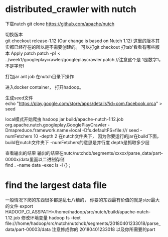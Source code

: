 # distributed_crawler with nutch

下载nutch
git clone https://github.com/apache/nutch

切换版本			
git checkout  release-1.12 (Our change is based on Nutch 1.12) 
这里的版本其实都已经存在的所以是不需要创建的。
可以打git checkout 打tab'看看有哪些版本
Apply patch
patch -p1 < ../week1/googleplaycrawler/googleplaycrawler.patch 
//注意这个是 1是数字1， 不是字母l


打包jar
ant job 
在nutch目录下操作

进入docker container， 打开hadoop。 

		 	 	 		
			
				
					
生成seed文件						
echo "https://play.google.com/store/apps/details?id=com.facebook.orca" > seed

local模式开始爬虫
hadoop jar build/apache-nutch-1.12.job org.apache.nutch.googleplay.GooglePlayCrawler -Dmapreduce.framework.name=local -Dfs.defaultFS=file:/// seed -numFetchers 10 -depth 2
在nutch文件夹下， 因为你要运行的jar在build下面，build在nutch文件夹下
-numFetchers的意思是并行度
depth是抓取多少层


查看输出的结果
输出的结果在nutc/nutchdb/segments/xxxxx/parse_data/part-0000x/data里面以二进制存储	
find . -name data -exec ls -l {} \;
# find the largest data file
一般情况下爬的东西很多都是乱七八糟的， 你要的东西最有价值的就是size最大的文件
export HADOOP_CLASSPATH=/home/hadoop/src/nutch/build/apache-nutch-1.12.job
修改环境变量
hadoop fs -text file:///home/hadoop/src/nutch/nutchdb/segments/20180401233018/parse_data/part-00003/data
注意修成你的  20180401233018 以及你所需要的part 
